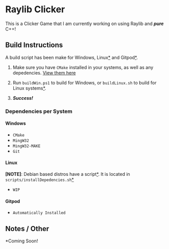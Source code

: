 # Raylib Clicker

This is a Clicker Game that I am currently working on using Raylib and **_pure_** C++!

## Build Instructions

A build script has been make for Windows, Linux[\*](#notes--other) and Gitpod[\*](#notes--other).

1. Make sure you have `CMake` installed in your systems, as well as any depedencies. [View them here](#dependencies-per-system)

2. Run `buildWin.ps1` to build for Windows, or `buildLinux.sh` to build for Linux systems[\*](#notes--other).

3. **_Success!_**

### Dependencies per System

#### Windows

-   `CMake`
-   `MingW32`
-   `MingW32-MAKE`
-   `Git`

#### Linux

**[NOTE]**: Debian based distros have a script[\*](#notes--other). It is located in `scripts/installDepedencies.sh`[\*](#notes--other)

-   `WIP`

#### Gitpod

-   `Automatically Installed`

## Notes / Other

\*Coming Soon!
